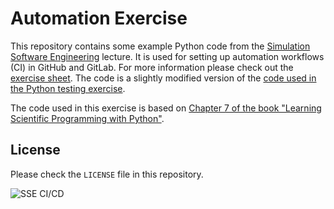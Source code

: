 # Automation Exercise

This repository contains some example Python code from the [Simulation Software Engineering](https://simulation-software-engineering.github.io/homepage/) lecture. It is used for setting up automation workflows (CI) in GitHub and GitLab. For more information please check out the [exercise sheet](https://github.com/Simulation-Software-Engineering/Lecture-Material/tree/main/05_testing_and_ci/automation_exercise.md). The code is a slightly modified version of the [code used in the Python testing exercise](https://github.com/Simulation-Software-Engineering/testing-python-exercise-wt2425).

The code used in this exercise is based on [Chapter 7 of the book "Learning Scientific Programming with Python"](https://scipython.com/book/chapter-7-matplotlib/examples/the-two-dimensional-diffusion-equation/).

## License

Please check the `LICENSE` file in this repository.

![SSE CI/CD](https://github.com/mgemaakbar/automation-exercise-wt2425/actions/workflows/sse.yml/badge.svg)
